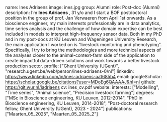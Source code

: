 name: Ines Adriaens
image: ines.jpg
group: Alumni
role: Post-doc (Alumni)
description: I’m <b> Ines Adriaens </b>, 31 y/o and I start a BOF postdoctoral position in the group of prof. Jan Verwaeren from April 1st onwards. As a bioscience engineer, my main interests professionally are in data analytics, time series analysis and the challenge of how domain expertise can be best included in models to interpret high-frequency sensor data. Both in my PhD and in my post-docs at KU Leuven and Wageningen University Research, the main application I worked on is “livestock monitoring and phenotyping”. Specifically, I try to bring the methodologies and more technical aspects of the analyses closer to the animal-context-farm side of the application to create impactful data-driven solutions and work towards a better livestock production sector.
profile: ["Ghent University (UGent)", "research.ugent.be/web/person/ines-adriaens-0/nl"]
linkedin: https://www.linkedin.com/in/ines-adriaens-aa1685b4
email: 
googleScholar: https://scholar.google.be/citations?user=MDoEg6QAAAAJ&hl=nl
github: https://git.wur.nl/iadriaens
cv: ines_cv.pdf
website:
interests: ["Modelling", "Time series", "Animal science", "Precision livestock farming"]
degrees: ["MSc in Bioscience engineering, KU Leuven, 2012-2014", "PhD in Bioscience engineering, KU Leuven, 2014-2018", "Post-doctoral research fellow, Ghent University (UGent), 2023 - 2024"]
publications: ["Maarten_05_2025", "Maarten_05_2025_2"]